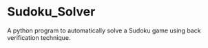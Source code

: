 # Sudoku_Solver
A python program to automatically solve a Sudoku game using back verification technique.
